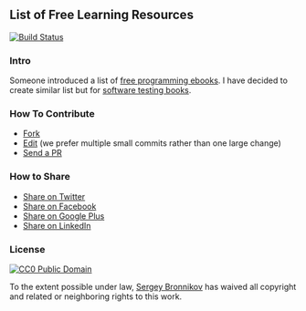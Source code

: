## List of Free Learning Resources

[![Build Status](https://travis-ci.org/ligurio/free-software-testing-books.svg)](https://travis-ci.org/ligurio/free-software-testing-books)

### Intro
Someone introduced a list of [free programming ebooks](https://github.com/vhf/free-programming-books).
I have decided to create similar list but for [software testing books](https://github.com/ligurio/free-software-testing-books/blob/master/free-software-testing-books.md).

### How To Contribute
- [Fork](https://help.github.com/articles/fork-a-repo)
- [Edit](https://github.com/ligurio/free-software-testing-books/blob/master/free-software-testing-books.md) (we prefer multiple small commits rather than one large change)
- [Send a PR](https://help.github.com/articles/using-pull-requests)

### How to Share
+ [Share on Twitter](http://twitter.com/home?status=https://github.com/ligurio/free-software-testing-books)
+ [Share on Facebook](http://www.facebook.com/sharer/sharer.php?s=100&p[url]=https://github.com/ligurio/free-software-testing-books)
+ [Share on Google Plus](https://plus.google.com/share?url=https://github.com/ligurio/free-software-testing-books)
+ [Share on LinkedIn](http://www.linkedin.com/shareArticle?mini=true&url=https://github.com/ligurio/free-software-testing-books&summary=&source=)

### License

[![CC0 Public Domain](http://i.creativecommons.org/p/zero/1.0/88x31.png)](http://creativecommons.org/publicdomain/zero/1.0/)

To the extent possible under law, [Sergey Bronnikov](https://bronevichok.ru) has waived all copyright and related or neighboring rights to this work.
